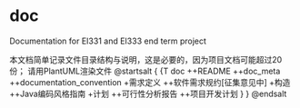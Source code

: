 # doc
Documentation for EI331 and EI333 end term project

本文档简单记录文件目录结构与说明，这是必要的，因为项目文档可能超过20份；
请用PlantUML渲染文件
@startsalt
{
    {T
        doc
            ++README
            ++doc_meta
            ++documentation_convention
            +需求定义
                ++软件需求规约[征集意见中]
            +构造
                ++Java编码风格指南
            +计划
                ++可行性分析报告
                ++项目开发计划
    }
}
@endsalt
